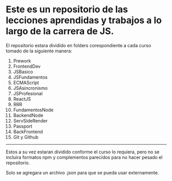 Este es un repositorio de las lecciones aprendidas y 
trabajos a lo largo de la carrera de JS.
====================================================================================
El repositorio estara dividido en folders corespondiente a cada curso tomado de la siguiente manera:
1. Prework
2. FrontendDev
3. JSBasico
4. JSFundamentos
5. ECMAScript
6. JSAsincronismo
7. JSProfesional
8. ReactJS
9. RRR
10. FundamentosNode
11. BackendNode
12. ServSideRender
13. Passport
14. BackFrontend
15. Git y Github
_______________________________________________________________________________________

Estos a su vez estaran dividido conforme el curso lo requiera, pero no se incluira
formatos npm y complementos parecidos para no hacer pesado el repositorio.

Solo se agregara un archivo .json para que se pueda usar externamente.
